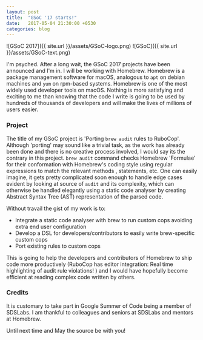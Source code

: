 ```yaml
---
layout: post
title:  "GSoC '17 starts!"
date:   2017-05-04 21:30:00 +0530
categories: blog
---
```

![GSoC 2017]({{ site.url }}/assets/GSoC-logo.png)
![GSoC]({{ site.url }}/assets/GSoC-text.png)



I'm psyched. After a long wait, the GSoC 2017 projects have been announced and I'm in. I will be working with Homebrew.
Homebrew is a package management software for macOS, analogous to `apt` on debian machines and `yum` on rpm-based systems.
Homebrew is one of the most widely used developer tools on macOS. Nothing is more satisfying and exciting to me than knowing that the code I write is going to be used by hundreds of thousands of developers and will make the lives of millions of users easier.

### Project

The title of my GSoC project is 'Porting `brew audit` rules to RuboCop'. Although 'porting' may sound like a trivial task,
 as the work has already been done and there is no creative process involved, I would say its the contrary in this project. `brew audit`
 command checks Homebrew 'Formulae' for their conformation with Homebrew's coding style using regular expressions
 to match the relevant methods , statements, etc. One can easily imagine, it gets pretty complicated soon enough to handle edge cases evident
  by looking at source of `audit` and its complexity, which can
 otherwise be handled elegantly using a static code analyser by creating Abstract Syntax Tree (AST) representation of the parsed code.

 Without travail the gist of my work is to:
  - Integrate a static code analyser with brew to run custom cops avoiding extra end user configuration
  - Develop a DSL for developers/contributors to easily write brew-specific custom cops
  - Port existing rules to custom cops

This is going to help the developers and contributors of Homebrew to ship code more productively (RuboCop has editor integration: Real time highlighting of
audit rule violations! ) and I would have hopefully become efficient at reading complex code written by others.

### Credits

It is customary to take part in Google Summer of Code being a member of SDSLabs. I am thankful to colleagues and seniors at SDSLabs and mentors at Homebrew.

Until next time and May the source be with you!
